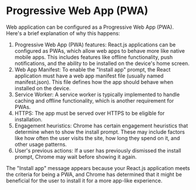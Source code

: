 # Progressive Web App (PWA)

Web application can be configured as a Progressive Web App (PWA). Here's a brief explanation of why this happens:

1. Progressive Web App (PWA) features: React.js applications can be configured as PWAs, which allow web apps to behave more like native mobile apps. This includes features like offline functionality, push notifications, and the ability to be installed on the device's home screen.
2. Web App Manifest: To enable the "Install app" prompt, the React application must have a web app manifest file (usually named manifest.json). This file defines how the app should behave when installed on the device.
3. Service Worker: A service worker is typically implemented to handle caching and offline functionality, which is another requirement for PWAs.
4. HTTPS: The app must be served over HTTPS to be eligible for installation.
5. Engagement heuristics: Chrome has certain engagement heuristics that determine when to show the install prompt. These may include factors like how often the user visits the site, how long they spend on it, and other usage patterns.
6. User's previous actions: If a user has previously dismissed the install prompt, Chrome may wait before showing it again.

The "Install app" message appears because your React.js application meets the criteria for being a PWA, and Chrome has determined that it might be beneficial for the user to install it for a more app-like experience.
